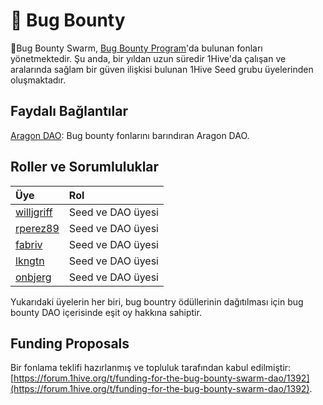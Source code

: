 # 🐛 Bug Bounty

🐛Bug Bounty Swarm, [Bug Bounty Program](../security/#bug-bounty)'da bulunan fonları yönetmektedir. Şu anda, bir yıldan uzun süredir 1Hive'da çalışan ve aralarında sağlam bir güven ilişkisi bulunan 1Hive Seed grubu üyelerinden oluşmaktadır.

## Faydalı Bağlantılar

 [Aragon DAO](https://aragon.1hive.org/#/1hivebounty/): Bug bounty fonlarını barındıran Aragon DAO.

## Roller ve Sorumluluklar

| Üye | Rol |
| :--- | :--- |
| [willjgriff](https://forum.1hive.org/u/willjgriff) | Seed ve DAO üyesi |
| [rperez89](https://forum.1hive.org/u/rperez89) | Seed ve DAO üyesi |
| [fabriv](https://forum.1hive.org/u/fabriv) | Seed ve DAO üyesi |
| [lkngtn](https://forum.1hive.org/u/lkngtn) | Seed ve DAO üyesi |
| [onbjerg](https://forum.1hive.org/u/onbjerg) | Seed ve DAO üyesi |

Yukarıdaki üyelerin her biri, bug bountry ödüllerinin dağıtılması için bug bounty DAO içerisinde eşit oy hakkına sahiptir.

## Funding Proposals

Bir fonlama teklifi hazırlanmış ve topluluk tarafından kabul edilmiştir: [https://forum.1hive.org/t/funding-for-the-bug-bounty-swarm-dao/1392](https://forum.1hive.org/t/funding-for-the-bug-bounty-swarm-dao/1392).

